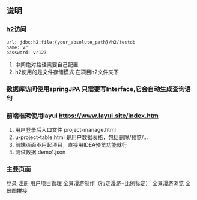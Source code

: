 ## 说明
### h2访问
    url: jdbc:h2:file:{your_absolute_path}/h2/testdb
    name: vr
    password: vr123
1. 中间绝对路径需要自己配置
2. h2使用的是文件存储模式 在项目h2文件夹下
### 数据库访问使用springJPA 只需要写Interface,它会自动生成查询语句

### 前端框架使用layui  https://www.layui.site/index.htm
1. 用户登录后入口文件 project-manage.html
2. u-project-table.html 是用户数据表格，包括删除/预览/...
3. 前端页面不用起项目，直接用IDEA预览功能就行
4. 测试数据 demo1.json

### 主要页面
 登录
 注册
 用户项目管理
 全景漫游制作（行走漫游+比例标定）
 全景漫游浏览
 全景图拼接